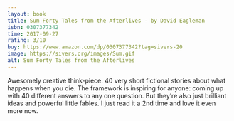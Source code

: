 ```yaml
---
layout: book
title: Sum Forty Tales from the Afterlives - by David Eagleman
isbn: 0307377342
time: 2017-09-27
rating: 3/10
buy: https://www.amazon.com/dp/0307377342?tag=sivers-20
image: https://sivers.org/images/Sum.gif
alt: Sum Forty Tales from the Afterlives
---
```


Awesomely creative think-piece. 40 very short fictional stories about what happens when you die. The framework is inspiring for anyone: coming up with 40 different answers to any one question. But they’re also just brilliant ideas and powerful little fables. I just read it a 2nd time and love it even more now.
